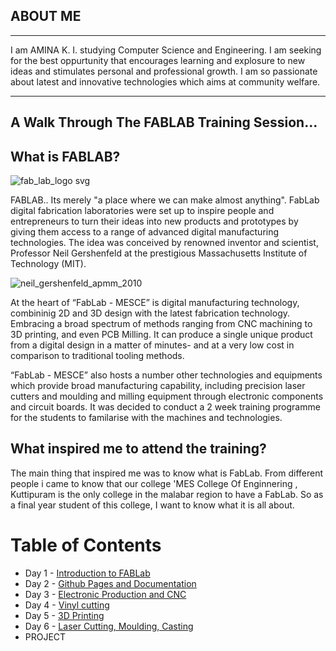 
## ABOUT ME
<hr>


 I am AMINA K. I. studying Computer Science and Engineering. I am seeking for the best oppurtunity that encourages learning and explosure to new ideas and stimulates personal and professional growth. I am so passionate about latest and innovative technologies which aims at community welfare. 
 <hr>
 
 
 



## A Walk Through The FABLAB Training Session...
            


   
## What is FABLAB?

 ![fab_lab_logo svg](https://user-images.githubusercontent.com/30692869/29262395-f7ab7a18-80f1-11e7-9f60-a073eb889508.png)

 FABLAB.. Its merely "a place where we can make almost anything". FabLab digital fabrication laboratories were set up to inspire people and entrepreneurs to turn their ideas into new products and prototypes by giving them access to a range of advanced digital manufacturing technologies. The idea was conceived by renowned inventor and scientist, Professor Neil Gershenfeld at the prestigious Massachusetts Institute of Technology (MIT).
   
 
 ![neil_gershenfeld_apmm_2010](https://user-images.githubusercontent.com/30692869/29263307-d6e78b60-80f5-11e7-9dd7-4b79d56e9e39.jpg)
 

 At the heart of “FabLab - MESCE” is digital manufacturing technology, combininig 2D and 3D design with the latest fabrication technology. Embracing a broad spectrum of methods ranging from CNC machining to 3D printing, and even PCB Milling. It can produce a single unique product from a digital design in a matter of minutes- and at a very low cost in comparison to traditional tooling methods.

 “FabLab - MESCE” also hosts a number other technologies and equipments which provide broad manufacturing capability, including precision laser  cutters and moulding and milling equipment through electronic  components and circuit boards.
 It was decided to conduct a 2 week training programme for the students to familarise with the machines and technologies.
 
## What inspired me to attend the training?
 
 
  
  The main thing that inspired me was to know what is FabLab. From different people i came to know that our college 'MES College Of Enginnering , Kuttipuram is the only college in the malabar region to have a  FabLab. So as a final year student of this college, I want to know what it is all about.   

  
  
  
  
  # Table of Contents 


   - Day 1 - [Introduction to FABLab](http://aminaibrahim.github.io/intro)
   - Day 2 - [Github Pages and Documentation](http://aminaibrahim.github.io/documentation)
   - Day 3 - [Electronic Production and CNC](http://aminaibrahim.github.io/cnc)
   - Day 4 - [Vinyl cutting](http://aminaibrahim.github.io/vinyl)
   - Day 5 - [3D Printing](http://aminaibrahim.github.io/3d)
   - Day 6 - [Laser Cutting, Moulding, Casting](http://aminaibrahim.github.io/laser)
   - PROJECT

  
  
  
  

  

 

